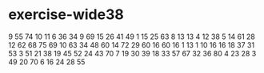 # exercise-wide38
9
55
74
10
11
6
36
34
9
69
15
26
41
49
1
15
25
63
8
13
13
4
12
38
5
14
61
28
12
62
68
75
69
10
63
34
48
60
14
72
29
60
16
60
16
1
13
1
10
16
16
18
37
31
53
3
51
21
38
19
45
52
24
43
70
7
19
30
39
18
33
57
67
32
36
80
4
23
28
3
49
20
70
6
16
24
28
55
